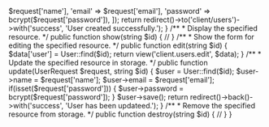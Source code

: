 <?php

namespace App\Http\Controllers\Client;

use App\Http\Controllers\Controller;
use App\Http\Requests\UserRequest;
use App\Models\User;
use Illuminate\Http\Request;

class UserController extends Controller
{
    /**
     * Display a listing of the resource.
     */
    public function index()
    {
        $data['users'] = User::all();
        return view('client.users.index', $data);
    }

    /**
     * Show the form for creating a new resource.
     */
    public function create()
    {
        return view('client.users.create');
    }

    /**
     * Store a newly created resource in storage.
     */
    public function store(UserRequest $request)
    {
        User::create([
            'name' => $request['name'],
            'email' => $request['email'],
            'password' => bcrypt($request['password']),

        ]);

        return redirect()->to('client/users')->with('success', 'User created successfully.');
    }

    /**
     * Display the specified resource.
     */
    public function show(string $id)
    {
        //
    }

    /**
     * Show the form for editing the specified resource.
     */
    public function edit(string $id)
    {
        $data['user'] = User::find($id);
        return view('client.users.edit', $data);
    }

    /**
     * Update the specified resource in storage.
     */
    public function update(UserRequest $request, string $id)
    {
        $user = User::find($id);
        $user->name = $request['name'];
        $user->email = $request['email'];
        if(isset($request['password'])) {

        
            $user->password = bcrypt($request['password']);
        }
        $user->save();

        return redirect()->back()->with('success', 'User has been updateed.');
    }

    /**
     * Remove the specified resource from storage.
     */
    public function destroy(string $id)
    {
        //
    }
}
